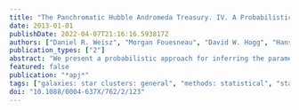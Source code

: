 ```yaml
---
title: "The Panchromatic Hubble Andromeda Treasury. IV. A Probabilistic Approach to Inferring the High-mass Stellar Initial Mass Function and Other Power-law Functions"
date: 2013-01-01
publishDate: 2022-04-07T21:16:16.593817Z
authors: ["Daniel R. Weisz", "Morgan Fouesneau", "David W. Hogg", "Hans-Walter Rix", "Andrew E. Dolphin", "Julianne J. Dalcanton", "Daniel T. Foreman-Mackey", "Dustin Lang", "L. Clifton Johnson", "Lori C. Beerman", "Eric F. Bell", "Karl D. Gordon", "Dimitrios Gouliermis", "Jason S. Kalirai", "Evan D. Skillman", "Benjamin F. Williams"]
publication_types: ["2"]
abstract: "We present a probabilistic approach for inferring the parameters of the present-day power-law stellar mass function (MF) of a resolved young star cluster. This technique (1) fully exploits the information content of a given data set; (2) can account for observational uncertainties in a straightforward way; (3) assigns meaningful uncertainties to the inferred parameters; (4) avoids the pitfalls associated with binning data; and (5) can be applied to virtually any resolved young cluster, laying the groundwork for a systematic study of the high-mass stellar MF (M >åisebox-0.5ex~ 1 M $_ensuremathødot$). Using simulated clusters and Markov Chain Monte Carlo sampling of the probability distribution functions, we show that estimates of the MF slope, ensuremathα, are unbiased and that the uncertainty, ensuremathΔensuremathα, depends primarily on the number of observed stars and on the range of stellar masses they span, assuming that the uncertainties on individual masses and the completeness are both well characterized. Using idealized mock data, we compute the theoretical precision, i.e., lower limits, on ensuremathα, and provide an analytic approximation for ensuremathΔensuremathα as a function of the observed number of stars and mass range. Comparison with literature studies shows that i̊sebox-0.5ex~3/4 of quoted uncertainties are smaller than the theoretical lower limit. By correcting these uncertainties to the theoretical lower limits, we find that the literature studies yield langensuremathαrang = 2.46, with a 1ensuremathσ dispersion of 0.35 dex. We verify that it is impossible for a power-law MF to obtain meaningful constraints on the upper mass limit of the initial mass function, beyond the lower bound of the most massive star actually observed. We show that avoiding substantial biases in the MF slope requires (1) including the MF as a prior when deriving individual stellar mass estimates, (2) modeling the uncertainties in the individual stellar masses, and (3) fully characterizing and then explicitly modeling the completeness for stars of a given mass. The precision on MF slope recovery in this paper are lower limits, as we do not explicitly consider all possible sources of uncertainty, including dynamical effects (e.g., mass segregation), unresolved binaries, and non-coeval populations. We briefly discuss how each of these effects can be incorporated into extensions of the present framework. Finally, we emphasize that the technique and lessons learned are applicable to more general problems involving power-law fitting. Based on observations made with the NASA/ESA Hubble Space Telescope, obtained from the Data Archive at the Space Telescope Science Institute, which is operated by the Association of Universities for Research in Astronomy, Inc., under NASA contract NAS 5-26555."
featured: false
publication: "*apj*"
tags: ["galaxies: star clusters: general", "methods: statistical", "stars: luminosity function", "mass function", "Astrophysics - Cosmology and Nongalactic Astrophysics", "Astrophysics - Astrophysics of Galaxies"]
doi: "10.1088/0004-637X/762/2/123"
---
```


